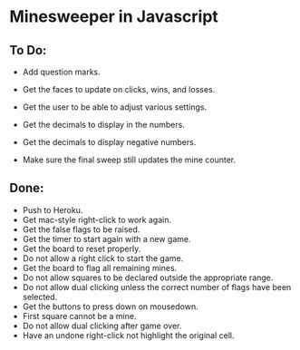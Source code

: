 # Minesweeper in Javascript

## To Do:
  - Add question marks.
  - Get the faces to update on clicks, wins, and losses.

  - Get the user to be able to adjust various settings.
  - Get the decimals to display in the numbers.
  - Get the decimals to display negative numbers.
  - Make sure the final sweep still updates the mine counter.

## Done:
  - Push to Heroku.
  - Get mac-style right-click to work again.
  - Get the false flags to be raised.
  - Get the timer to start again with a new game.
  - Get the board to reset properly.
  - Do not allow a right click to start the game.
  - Get the board to flag all remaining mines.
  - Do not allow squares to be declared outside the appropriate range.
  - Do not allow dual clicking unless the correct number of flags have been selected.
  - Get the buttons to press down on mousedown.
  - First square cannot be a mine.
  - Do not allow dual clicking after game over.
  - Have an undone right-click not highlight the original cell.
